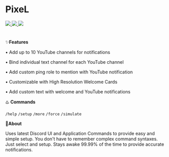 
# PixeL

<a href="https://top.gg/bot/848304171814879273">
  <img src="https://top.gg/api/widget/servers/848304171814879273.svg">
</a>

<a href="https://top.gg/bot/848304171814879273">
  <img src="https://top.gg/api/widget/upvotes/848304171814879273.svg">
</a>

<a href="https://top.gg/bot/848304171814879273">
  <img src="https://top.gg/api/widget/owner/848304171814879273.svg">
</a>

#

✨**Features**

• Add up to 10 YouTube channels for notifications

• Bind individual text channel for each YouTube channel

• Add custom ping role to mention with YouTube notification

• Customizable with High Resolution Welcome Cards

• Add custom text with welcome and YouTube notifications

♨️ **Commands**

`/help` `/setup` `/more` `/force` `/simulate`

📕**About**

Uses latest Discord UI and Application Commands to provide easy and simple setup.
You don't have to remember complex command syntaxes. Just select and setup. Stays awake 99.99% of the time to provide accurate notifications.
